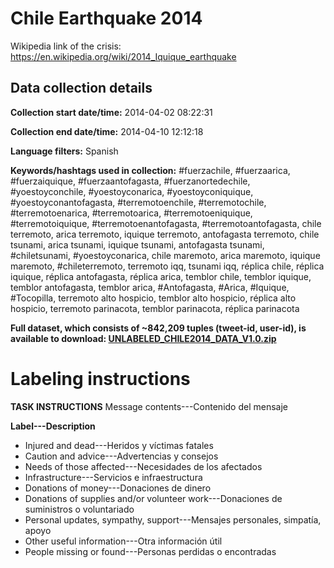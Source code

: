 # Chile Earthquake 2014

Wikipedia link of the crisis: https://en.wikipedia.org/wiki/2014_Iquique_earthquake

## Data collection details

**Collection start date/time:** 2014-04-02 08:22:31

**Collection end date/time:** 2014-04-10 12:12:18

**Language filters:** Spanish

**Keywords/hashtags used in collection:** #fuerzachile, #fuerzaarica, #fuerzaiquique, #fuerzaantofagasta, #fuerzanortedechile, #yoestoyconchile, #yoestoyconarica, #yoestoyconiquique, #yoestoyconantofagasta, #terremotoenchile, #terremotochile, #terremotoenarica, #terremotoarica, #terremotoeniquique, #terremotoiquique, #terremotoenantofagasta, #terremotoantofagasta, chile terremoto, arica terremoto, iquique terremoto, antofagasta terremoto, chile tsunami, arica tsunami, iquique tsunami, antofagasta tsunami, #chiletsunami, #yoestoyconarica, chile maremoto, arica maremoto, iquique maremoto, #chileterremoto, terremoto iqq, tsunami iqq, réplica chile, réplica iquique, réplica antofagasta, réplica arica, temblor chile, temblor iquique, temblor antofagasta, temblor arica, #Antofagasta, #Arica, #Iquique, #Tocopilla, terremoto alto hospicio, temblor alto hospicio, réplica alto hospicio, terremoto parinacota, temblor parinacota, réplica parinacota

**Full dataset, which consists of ~842,209 tuples (tweet-id, user-id), is available to download: [UNLABELED_CHILE2014_DATA_V1.0.zip](/resources/data/2014_Chile_Earthquake_cl/2014_chile_eq_data_lrec16_v1.0.zip?raw=true)**

# Labeling instructions

**TASK INSTRUCTIONS**
Message contents---Contenido del mensaje

**Label---Description**

* Injured and dead---Heridos y víctimas fatales
* Caution and advice---Advertencias y consejos
* Needs of those affected---Necesidades de los afectados
* Infrastructure---Servicios e infraestructura
* Donations of money---Donaciones de dinero
* Donations of supplies and/or volunteer work---Donaciones de suministros o voluntariado
* Personal updates, sympathy, support---Mensajes personales, simpatía, apoyo
* Other useful information---Otra información útil
* People missing or found---Personas perdidas o encontradas